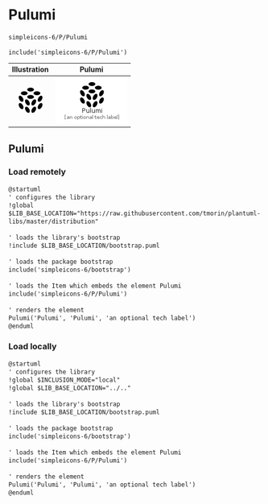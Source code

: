 # Pulumi


```text
simpleicons-6/P/Pulumi
```

```text
include('simpleicons-6/P/Pulumi')
```



| Illustration | Pulumi |
| :---: | :---: |
| ![illustration for Illustration](../../simpleicons-6/P/Pulumi.png) | ![illustration for Pulumi](../../simpleicons-6/P/Pulumi.Local.png) |




## Pulumi

### Load remotely
```plantuml
@startuml
' configures the library
!global $LIB_BASE_LOCATION="https://raw.githubusercontent.com/tmorin/plantuml-libs/master/distribution"

' loads the library's bootstrap
!include $LIB_BASE_LOCATION/bootstrap.puml

' loads the package bootstrap
include('simpleicons-6/bootstrap')

' loads the Item which embeds the element Pulumi
include('simpleicons-6/P/Pulumi')

' renders the element
Pulumi('Pulumi', 'Pulumi', 'an optional tech label')
@enduml
```

### Load locally
```plantuml
@startuml
' configures the library
!global $INCLUSION_MODE="local"
!global $LIB_BASE_LOCATION="../.."

' loads the library's bootstrap
!include $LIB_BASE_LOCATION/bootstrap.puml

' loads the package bootstrap
include('simpleicons-6/bootstrap')

' loads the Item which embeds the element Pulumi
include('simpleicons-6/P/Pulumi')

' renders the element
Pulumi('Pulumi', 'Pulumi', 'an optional tech label')
@enduml
```

